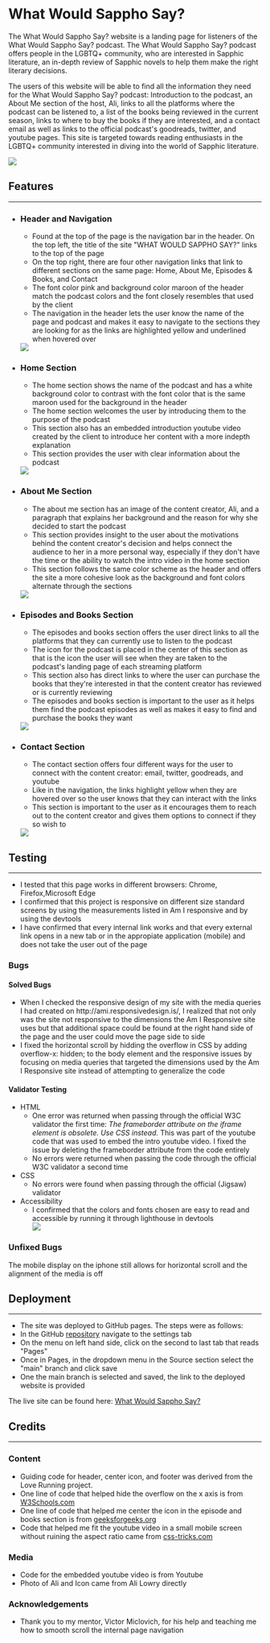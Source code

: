 <h1>What Would Sappho Say?</h1>

The What Would Sappho Say? website is a landing page for listeners of the What Would Sappho Say? podcast. The What Would Sappho Say? podcast offers people in the LGBTQ+ community, who are interested in Sapphic literature, an in-depth review of Sapphic novels to help them make the right literary decisions.

The users of this website will be able to find all the information they need for the What Would Sappho Say? podcast: Introduction to the podcast, an About Me section of the host, Ali, links to all the platforms where the podcast can be listened to, a list of the books being reviewed in the current season, links to where to buy the books if they are interested, and a contact email as well as links to the official podcast's goodreads, twitter, and youtube pages. This site is targeted towards reading enthusiasts in the LGBTQ+ community interested in diving into the world of Sapphic literature.

<img src= "./assets/images/amiresponsivewwss.PNG">

<h2>Features</h2>
<hr>

<ul>
    <li>
    <h3>Header and Navigation</h3>
    <ul>
    <li>Found at the top of the page is the navigation bar in the header. On the top left, the title of the site "WHAT WOULD SAPPHO SAY?" links to the top of the page</li>
    <li>On the top right, there are four other navigation links that link to different sections on the same page: Home, About Me, Episodes & Books, and Contact</li>
    <li>The font color pink and background color maroon of the header match the podcast colors and the font closely resembles that used by the client</li>
    <li>The navigation in the header lets the user know the name of the page and podcast and makes it easy to navigate to the sections they are looking for as the links are highlighted yellow and underlined when hovered over</li>
    </ul>
    <img src= "./assets/images/navandheader.PNG">
    <li>
    <h3>Home Section</h3>
    <ul>
    <li>The home section shows the name of the podcast and has a white background color to contrast with the font color that is the same maroon used for the background in the header</li>
    <li>The home section welcomes the user by introducing them to the purpose of the podcast</li>
    <li>This section also has an embedded introduction youtube video created by the client to introduce her content with a more indepth explanation</li>
    <li>This section provides the user with clear information about the podcast</li>
    </ul>
    <img src= "./assets/images/welcome.PNG">
    </li>
    <li>
    <h3>About Me Section</h3>
    <ul>
    <li>The about me section has an image of the content creator, Ali, and a paragraph that explains her background and the reason for why she decided to start the podcast</li>
    <li>This section provides insight to the user about the motivations behind the content creator's decision and helps connect the audience to her in a more personal way, especially if they don't have the time or the ability to watch the intro video in the home section</li>
    <li>This section follows the same color scheme as the header and offers the site a more cohesive look as the background and font colors alternate through the sections</li>
    </ul>
    <img src= "./assets/images/aboutme.PNG">
    </li>
    <li>
    <h3>Episodes and Books Section</h3>
    <ul>
    <li>The episodes and books section offers the user direct links to all the platforms that they can currently use to listen to the podcast</li>
    <li>The icon for the podcast is placed in the center of this section as that is the icon the user will see when they are taken to the podcast's landing page of each streaming platform</li>
    <li>This section also has direct links to where the user can purchase the books that they're interested in that the content creator has reviewed or is currently reviewing</li>
    <li>The episodes and books section is important to the user as it helps them find the podcast episodes as well as makes it easy to find and purchase the books they want</li>
    </ul>
    <img src= "./assets/images/episodesandbooks.PNG">
    </li>
    <li>
    <h3>Contact Section</h3>
    <ul>
    <li>The contact section offers four different ways for the user to connect with the content creator: email, twitter, goodreads, and youtube</li>
    <li>Like in the navigation, the links highlight yellow when they are hovered over so the user knows that they can interact with the links</li>
    <li>This section is important to the user as it encourages them to reach out to the content creator and gives them options to connect if they so wish to</li>
    </ul>
    <img src= "./assets/images/contactfooter.PNG">
    </li>
    </li>
</ul>
<h2>Testing</h2>
<hr>
<ul>
<li>I tested that this page works in different browsers: Chrome, Firefox,Microsoft Edge</li>
<li>I confirmed that this project is responsive on different size standard screens by using the measurements listed in Am I responsive and by using the devtools</li>
<li>I have confirmed that every internal link works and that every external link opens in a new tab or in the appropiate application (mobile) and does not take the user out of the page</li>
</ul>

<h3>Bugs</h3>

<h4>Solved Bugs</h4>
<ul>
<li>When I checked the responsive design of my site with the media queries I had created on http://ami.responsivedesign.is/, I realized that not only was the site not responsive to the dimensions the Am I Responsive site uses but that additional space could be found at the right hand side of the page and the user could move the page side to side</li>
<li>I fixed the horizontal scroll by hidding the overflow in CSS by adding overflow-x: hidden; to the body element and the responsive issues by focusing on media queries that targeted the dimensions used by the Am I Responsive site instead of attempting to generalize the code</li>
</ul>

<h4>Validator Testing</h4>
<ul>
<li>HTML
    <ul>
    <li>One error was returned when passing through the official W3C validator the first time: <em>The frameborder attribute on the iframe element is obsolete. Use CSS instead.</em> This was part of the youtube code that was used to embed the intro youtube video. I fixed the issue by deleting the frameborder attribute from the code entirely</li>
    <li>No errors were returned when passing the code through the official W3C validator a second time</li>
    </ul>
</li>
<li>CSS
<ul>
    <li>No errors were found when passing through the official (Jigsaw) validator</li>
    </ul>
</li>
<li>Accessibility
<ul>
    <li>I confirmed that the colors and fonts chosen are easy to read and accessible by running it through lighthouse in devtools</li>
    <img src= "./assets/images/lighthouse.PNG">
</ul>
</li>
</ul>
<h3>Unfixed Bugs</h3>
<p>The mobile display on the iphone still allows for horizontal scroll and the alignment of the media is off</p>

<h2>Deployment</h2>
<hr>
<ul>
<li>The site was deployed to GitHub pages. The steps were as follows:
    <li>In the GitHub <a href= "https://github.com/LinaGarcia24/what-would-sappho-say-podcast">repository</a> navigate to the settings tab</li>
    <li>On the menu on left hand side, click on the second to last tab that reads "Pages"</li>
    <li>Once in Pages, in the dropdown menu in the Source section select the "main" branch and click save</li>
    <li>One the main branch is selected and saved, the link to the deployed website is provided</li>
</li>
</ul>
<p>The live site can be found here: <a href= "https://linagarcia24.github.io/what-would-sappho-say-podcast">What Would Sappho Say?</a></p>

<h2>Credits</h2>
<hr>

<h3>Content</h3>
<ul>
    <li>Guiding code for header, center icon, and footer was derived from the Love Running project.</li>
    <li>One line of code that helped hide the overflow on the x axis is from <a href= "https://www.w3schools.com/howto/howto_css_hide_scrollbars.asp">W3Schools.com</a> </li>
    <li>One line of code that helped me center the icon in the episode and books section is from <a href= "https://www.geeksforgeeks.org/how-to-float-three-div-side-by-side-using-css/">geeksforgeeks.org</a></li>
    <li>Code that helped me fit the youtube video in a small mobile screen without ruining the aspect ratio came from <a href= "https://css-tricks.com/fluid-width-video/">css-tricks.com</a></li>
</ul>

<h3>Media</h3>
<ul>
    <li>Code for the embedded youtube video is from Youtube</li>
    <li>Photo of Ali and Icon came from Ali Lowry directly</li>
</ul>

<h3>Acknowledgements</h3>
<ul>
    <li>Thank you to my mentor, Victor Miclovich, for his help and teaching me how to smooth scroll the internal page navigation</li>
</ul>

